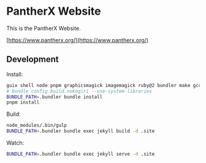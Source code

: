# PantherX Website

This is the PantherX Website.

[https://www.pantherx.org/](https://www.pantherx.org/)

## Development

Install:

```bash
guix shell node pnpm graphicsmagick imagemagick ruby@2 bundler make gcc-toolchain@12 libxml2 libxslt pkg-config libsass python
# bundle config build.nokogiri --use-system-libraries
BUNDLE_PATH=.bundler bundle install
pnpm install
```

Build:

```bash
node_modules/.bin/gulp
BUNDLE_PATH=.bundler bundle exec jekyll build -d .site
```

Watch:

```bash
BUNDLE_PATH=.bundler bundle exec jekyll serve -d .site
```